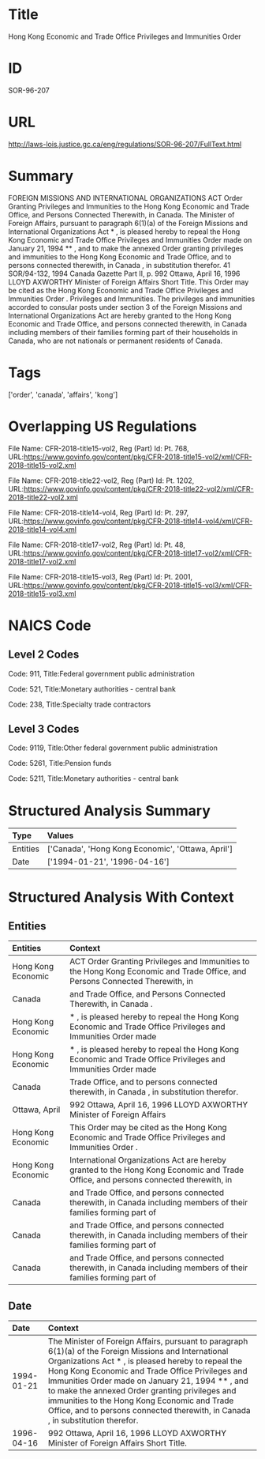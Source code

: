 # Title
Hong Kong Economic and Trade Office Privileges and Immunities Order


# ID
SOR-96-207

# URL
http://laws-lois.justice.gc.ca/eng/regulations/SOR-96-207/FullText.html


# Summary
FOREIGN MISSIONS AND INTERNATIONAL ORGANIZATIONS ACT Order Granting Privileges and Immunities to the Hong Kong Economic and Trade Office, and Persons Connected Therewith, in Canada.
The Minister of Foreign Affairs, pursuant to paragraph 6(1)(a) of the  Foreign Missions and International Organizations Act * , is pleased hereby to repeal the  Hong Kong Economic and Trade Office Privileges and Immunities Order  made on January 21, 1994 ** , and to make the annexed  Order granting privileges and immunities to the Hong Kong Economic and Trade Office, and to persons connected therewith, in Canada , in substitution therefor.
41 SOR/94-132, 1994  Canada Gazette  Part II, p.
992 Ottawa, April 16, 1996 LLOYD AXWORTHY Minister of Foreign Affairs Short Title.
This Order may be cited as the  Hong Kong Economic and Trade Office Privileges and Immunities Order .
Privileges and Immunities.
The privileges and immunities accorded to consular posts under section 3 of the  Foreign Missions and International Organizations Act  are hereby granted to the Hong Kong Economic and Trade Office, and persons connected therewith, in Canada including members of their families forming part of their households in Canada, who are not nationals or permanent residents of Canada.


# Tags
['order', 'canada', 'affairs', 'kong']


# Overlapping US Regulations
File Name: CFR-2018-title15-vol2, Reg (Part) Id: Pt. 768, URL:https://www.govinfo.gov/content/pkg/CFR-2018-title15-vol2/xml/CFR-2018-title15-vol2.xml

File Name: CFR-2018-title22-vol2, Reg (Part) Id: Pt. 1202, URL:https://www.govinfo.gov/content/pkg/CFR-2018-title22-vol2/xml/CFR-2018-title22-vol2.xml

File Name: CFR-2018-title14-vol4, Reg (Part) Id: Pt. 297, URL:https://www.govinfo.gov/content/pkg/CFR-2018-title14-vol4/xml/CFR-2018-title14-vol4.xml

File Name: CFR-2018-title17-vol2, Reg (Part) Id: Pt. 48, URL:https://www.govinfo.gov/content/pkg/CFR-2018-title17-vol2/xml/CFR-2018-title17-vol2.xml

File Name: CFR-2018-title15-vol3, Reg (Part) Id: Pt. 2001, URL:https://www.govinfo.gov/content/pkg/CFR-2018-title15-vol3/xml/CFR-2018-title15-vol3.xml




# NAICS Code
## Level 2 Codes
Code: 911, Title:Federal government public administration

Code: 521, Title:Monetary authorities - central bank

Code: 238, Title:Specialty trade contractors




## Level 3 Codes
Code: 9119, Title:Other federal government public administration

Code: 5261, Title:Pension funds

Code: 5211, Title:Monetary authorities - central bank







# Structured Analysis Summary
| Type     | Values                                            |
|:---------|:--------------------------------------------------|
| Entities | ['Canada', 'Hong Kong Economic', 'Ottawa, April'] |
| Date     | ['1994-01-21', '1996-04-16']                      |


# Structured Analysis With Context
 


## Entities
| Entities           | Context                                                                                                                            |
|:-------------------|:-----------------------------------------------------------------------------------------------------------------------------------|
| Hong Kong Economic | ACT Order Granting Privileges and Immunities to the Hong Kong Economic and Trade Office, and Persons Connected Therewith, in       |
| Canada             | and Trade Office, and Persons Connected Therewith, in Canada .                                                                     |
| Hong Kong Economic | * , is pleased hereby to repeal the Hong Kong Economic and Trade Office Privileges and Immunities Order made                       |
| Hong Kong Economic | * , is pleased hereby to repeal the Hong Kong Economic and Trade Office Privileges and Immunities Order made                       |
| Canada             | Trade Office, and to persons connected therewith, in Canada  , in substitution therefor.                                           |
| Ottawa, April      | 992  Ottawa, April 16, 1996 LLOYD AXWORTHY Minister of Foreign Affairs                                                             |
| Hong Kong Economic | This Order may be cited as the   Hong Kong Economic  and Trade Office Privileges and Immunities Order .                            |
| Hong Kong Economic | International Organizations Act are hereby granted to the Hong Kong Economic and Trade Office, and persons connected therewith, in |
| Canada             | and Trade Office, and persons connected therewith, in Canada including members of their families forming part of                   |
| Canada             | and Trade Office, and persons connected therewith, in Canada including members of their families forming part of                   |
| Canada             | and Trade Office, and persons connected therewith, in Canada including members of their families forming part of                   |


## Date
| Date       | Context                                                                                                                                                                                                                                                                                                                                                                                                                                                     |
|:-----------|:------------------------------------------------------------------------------------------------------------------------------------------------------------------------------------------------------------------------------------------------------------------------------------------------------------------------------------------------------------------------------------------------------------------------------------------------------------|
| 1994-01-21 | The Minister of Foreign Affairs, pursuant to paragraph 6(1)(a) of the  Foreign Missions and International Organizations Act * , is pleased hereby to repeal the  Hong Kong Economic and Trade Office Privileges and Immunities Order  made on January 21, 1994 ** , and to make the annexed  Order granting privileges and immunities to the Hong Kong Economic and Trade Office, and to persons connected therewith, in Canada , in substitution therefor. |
| 1996-04-16 | 992 Ottawa, April 16, 1996 LLOYD AXWORTHY Minister of Foreign Affairs Short Title.                                                                                                                                                                                                                                                                                                                                                                          |


